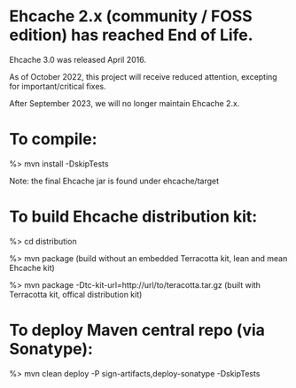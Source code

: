 # Ehcache 2.x (community / FOSS edition) has reached End of Life.   

Ehcache 3.0 was released April 2016.

As of October 2022, this project will receive reduced attention, excepting for important/critical fixes.

After September 2023, we will no longer maintain Ehcache 2.x.


# To compile:

  %> mvn install -DskipTests
  
Note: the final Ehcache jar is found under ehcache/target  


# To build Ehcache distribution kit:

  %> cd distribution
  
  %> mvn package (build without an embedded Terracotta kit, lean and mean Ehcache kit)
  
  %> mvn package -Dtc-kit-url=http://url/to/teracotta.tar.gz  (built with Terracotta kit, offical distribution kit)
  
  
# To deploy Maven central repo (via Sonatype):

  %> mvn clean deploy -P sign-artifacts,deploy-sonatype -DskipTests
  
